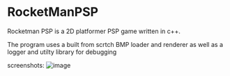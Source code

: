 # RocketManPSP

Rocketman PSP is a 2D platformer PSP game written in c++.

The program uses a built from scrtch BMP loader and renderer as well as a logger and utilty library for debugging 

screenshots:
![image](https://user-images.githubusercontent.com/52978102/172134957-89d7e093-e3e7-4c0a-9900-d0b94c1f9404.png)


